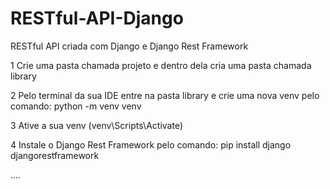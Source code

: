 # RESTful-API-Django
RESTful API criada com Django e Django Rest Framework

1 Crie uma pasta chamada projeto e dentro dela cria uma pasta chamada library

2 Pelo terminal da sua IDE entre na pasta library e crie uma nova venv pelo comando:
 python -m venv venv

3 Ative a sua venv (venv\Scripts\Activate)

4 Instale o Django Rest Framework pelo comando:
 pip install django djangorestframework

....
